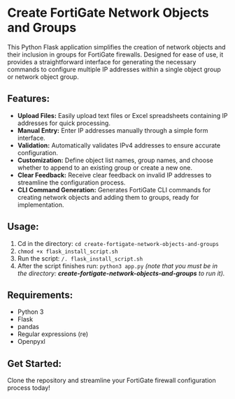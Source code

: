 # Create FortiGate Network Objects and Groups

This Python Flask application simplifies the creation of network objects and their inclusion in groups for FortiGate firewalls. Designed for ease of use, it provides a straightforward interface for generating the necessary commands to configure multiple IP addresses within a single object group or network object group.

## Features:

- **Upload Files:** Easily upload text files or Excel spreadsheets containing IP addresses for quick processing.
- **Manual Entry:** Enter IP addresses manually through a simple form interface.
- **Validation:** Automatically validates IPv4 addresses to ensure accurate configuration.
- **Customization:** Define object list names, group names, and choose whether to append to an existing group or create a new one.
- **Clear Feedback:** Receive clear feedback on invalid IP addresses to streamline the configuration process.
- **CLI Command Generation:** Generates FortiGate CLI commands for creating network objects and adding them to groups, ready for implementation.

## Usage:

1.	Cd in the directory: `cd create-fortigate-network-objects-and-groups`
2.	`chmod +x flask_install_script.sh`
3.	Run the script: `/. flask_install_script.sh`
4.	After the script finishes run: `python3 app.py` *(note that you must be in the directory: **create-fortigate-network-objects-and-groups** to run it).*

## Requirements:

- Python 3
- Flask
- pandas
- Regular expressions (re)
- Openpyxl

## Get Started:

Clone the repository and streamline your FortiGate firewall configuration process today!

